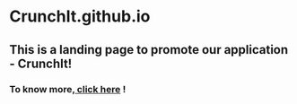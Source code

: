 # CrunchIt.github.io
## This is a landing page to promote our application - CrunchIt!
### To know more,<a href="https://jasminemuman.me/CrunchIt.github.io/"> click here</a> !

